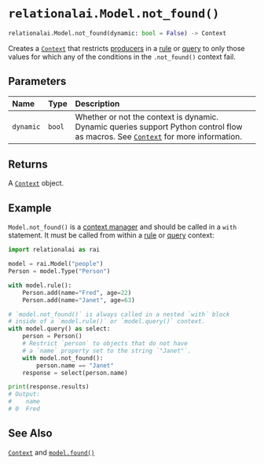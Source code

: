 # `relationalai.Model.not_found()`

```python
relationalai.Model.not_found(dynamic: bool = False) -> Context
```

Creates a [`Context`](../Context/README.md) that restricts [producers](../Producer/README.md) in a [rule](./rule.md) or [query](./query.md)
to only those values for which any of the conditions in the `.not_found()` context fail.

## Parameters

| Name | Type | Description |
| :--- | :--- | :------ |
| `dynamic` | `bool` | Whether or not the context is dynamic. Dynamic queries support Python control flow as macros. See [`Context`](../Context/README.md) for more information. |

## Returns

A [`Context`](../Context/README.md) object.

## Example

`Model.not_found()` is a [context manager](https://docs.python.org/3/glossary.html#term-context-manager)
and should be called in a `with` statement.
It must be called from within a [rule](./rule.md) or [query](./query.md) context:

```python
import relationalai as rai

model = rai.Model("people")
Person = model.Type("Person")

with model.rule():
    Person.add(name="Fred", age=22)
    Person.add(name="Janet", age=63)

# `model.not_found()` is always called in a nested `with` block
# inside of a `model.rule()` or `model.query()` context.
with model.query() as select:
    person = Person()
    # Restrict `person` to objects that do not have
    # a `name` property set to the string `"Janet"`.
    with model.not_found():
        person.name == "Janet"
    response = select(person.name)

print(response.results)
# Output:
#    name
# 0  Fred
```

## See Also

[`Context`](../Context/README.md) and [`model.found()`](./found.md)
